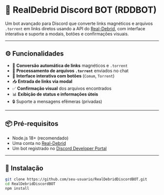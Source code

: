 # 🎯 RealDebrid Discord BOT (RDDBOT)

Um bot avançado para Discord que converte links magnéticos e arquivos `.torrent` em links diretos usando a API do [Real-Debrid](https://real-debrid.com/), com interface interativa e suporte a modais, botões e confirmações visuais.

---

## ⚙️ Funcionalidades

- 🔁 **Conversão automática de links** magnéticos e `.torrent`
- 📁 **Processamento de arquivos `.torrent`** enviados no chat
- 🧠 **Interface interativa com botões** (`Comum`, `Torrent`)
- 📥 **Entrada de links via modal**
- ✅ **Confirmação visual** dos arquivos encontrados
- 📊 **Exibição de status e informações úteis**
- 🔒 Suporte a mensagens efêmeras (privadas)

---

## 📦 Pré-requisitos

- Node.js 18+ (recomendado)
- Uma conta no [Real-Debrid](https://real-debrid.com/)
- Um bot registrado no [Discord Developer Portal](https://discord.com/developers/applications)

---

## 🚀 Instalação

```bash
git clone https://github.com/seu-usuario/RealDebridDiscordBOT.git
cd RealDebridDiscordBOT
npm install
